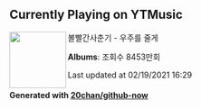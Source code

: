 ## Currently Playing on YTMusic

[<img align="left" width="100" src="https://i.ytimg.com/vi/9U8uA702xrE/sddefault.jpg?sqp=-oaymwEWCJADEOEBIAQqCghqEJQEGHgg6AJIWg&rs">](https://music.youtube.com/channel/UCa5qWh5TRLCVFkCO67_gOtw)

볼빨간사춘기 - 우주를 줄게

**Albums**: 조회수 8453만회

Last updated at 02/19/2021 16:29

#### Generated with [20chan/github-now](https://github.com/20chan/github-now)


<!--
**20chan/20chan** is a ✨ _special_ ✨ repository because its `README.md` (this file) appears on your GitHub profile.

Here are some ideas to get you started:

- 🔭 I’m currently working on ...
- 🌱 I’m currently learning ...
- 👯 I’m looking to collaborate on ...
- 🤔 I’m looking for help with ...
- 💬 Ask me about ...
- 📫 How to reach me: ...
- 😄 Pronouns: ...
- ⚡ Fun fact: ...
-->
